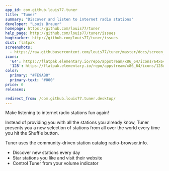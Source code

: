 ```yaml
---
app_id: com.github.louis77.tuner
title: "Tuner"
summary: "Discover and listen to internet radio stations"
developer: "Louis Brauer"
homepage: https://github.com/louis77/tuner
help_page: http://github.com/louis77/tuner/issues
bugtracker: http://github.com/louis77/tuner/issues
dist: flatpak
screenshots:
  - https://raw.githubusercontent.com/louis77/tuner/master/docs/screen_light_1.4.2.png
icons:
  '64': https://flatpak.elementary.io/repo/appstream/x86_64/icons/64x64/com.github.louis77.tuner.png
  '128': https://flatpak.elementary.io/repo/appstream/x86_64/icons/128x128/com.github.louis77.tuner.png
color:
  primary: "#FE9AB8"
  primary-text: "#000"
price: 0
releases:

redirect_from: /com.github.louis77.tuner.desktop/
---
```


<p>Make listening to internet radio stations fun again!</p>
<p>Instead of providing you with all the stations you already know, Tuner presents you a new selection of stations from all over the world every time you hit the Shuffle button.</p>
<p>Tuner uses the community-driven station catalog radio-browser.info.</p>
<ul>
<li>Discover new stations every day</li>
<li>Star stations you like and visit their website</li>
<li>Control Tuner from your volume indicator</li>
</ul>